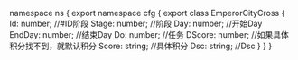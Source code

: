 namespace ns {
	export namespace cfg {
		export class EmperorCityCross {
			Id: number;		//#ID阶段
			Stage: number;		//阶段
			Day: number;		//开始Day
			EndDay: number;		//结束Day
			Do: number;		//任务
			DScore: number;		//如果具体积分找不到，就默认积分
			Score: string;		//具体积分
			Dsc: string;		//Dsc
		}
	}
}